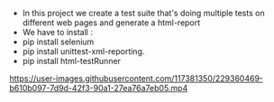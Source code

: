 - In this project we create a test suite that's doing multiple tests on different web pages and generate a html-report
- We have to install :
- pip install selenium
- pip install unittest-xml-reporting.
- pip install html-testRunner

https://user-images.githubusercontent.com/117381350/229360469-b610b097-7d9d-42f3-90a1-27ea76a7eb05.mp4
